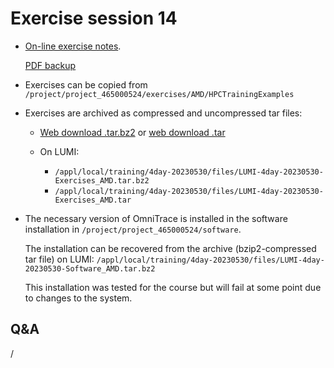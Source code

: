 # Exercise session 14

-   [On-line exercise notes](https://hackmd.io/@gmarkoma/lumi_training_ee#Omnitrace ).

    [PDF backup](https://462000265.lumidata.eu/4day-20230530/files/LUMI-4day-20230530-Exercises_AMD.pdf)

-   Exercises can be copied from `/project/project_465000524/exercises/AMD/HPCTrainingExamples`

-   Exercises are archived as compressed and uncompressed tar files:
 
    -   [Web download .tar.bz2](https://462000265.lumidata.eu/4day-20230530/files/LUMI-4day-20230530-Exercises_AMD.tar.bz2)
        or [web download .tar](https://462000265.lumidata.eu/4day-20230530/files/LUMI-4day-20230530-Exercises_AMD.tar)

    -   On LUMI:
        -   `/appl/local/training/4day-20230530/files/LUMI-4day-20230530-Exercises_AMD.tar.bz2`
        -   `/appl/local/training/4day-20230530/files/LUMI-4day-20230530-Exercises_AMD.tar`

-   The necessary version of OmniTrace is installed in the software installation in 
    `/project/project_465000524/software`.

    The installation can be recovered from the archive (bzip2-compressed tar file) on LUMI: 
    `/appl/local/training/4day-20230530/files/LUMI-4day-20230530-Software_AMD.tar.bz2`

    This installation was tested for the course but will fail at some point due to changes to the system.


## Q&A

/

